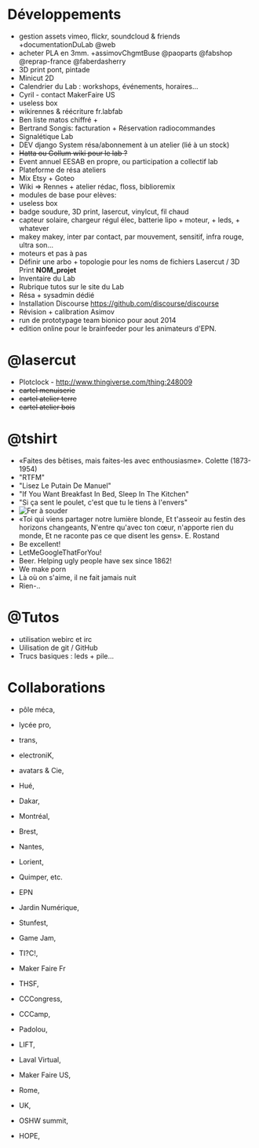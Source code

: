 # Développements
- gestion assets vimeo, flickr, soundcloud & friends +documentationDuLab @web
- acheter PLA en 3mm. +assimovChgmtBuse @paoparts @fabshop @reprap-france @faberdasherry 
- 3D print pont, pintade
- Minicut 2D
- Calendrier du Lab : workshops, événements, horaires...
- Cyril - contact MakerFaire US
- useless box
- wikirennes & réécriture fr.labfab
- Ben liste matos chiffré + 
- Bertrand Songis: facturation + Réservation radiocommandes
- Signalétique Lab
- DEV django System résa/abonnement à un atelier (lié à un stock)
- ~~Hatta ou Gollum wiki pour le lab ?~~
- Event annuel EESAB en propre, ou participation a collectif lab
- Plateforme de résa ateliers
- Mix Etsy + Goteo
- Wiki => Rennes + atelier rédac, floss, biblioremix
- modules de base pour elèves:
- useless box
- badge soudure, 3D print, lasercut, vinylcut, fil chaud
- capteur solaire, chargeur régul élec, batterie lipo + moteur, + leds, + whatever
- makey makey, inter par contact, par mouvement, sensitif, infra rouge, ultra son...
- moteurs et pas à pas
- Définir une arbo + topologie pour les noms de fichiers Lasercut / 3D Print **NOM_projet**
- Inventaire du Lab
- Rubrique tutos sur le site du Lab
- Résa + sysadmin dédié
- Installation Discourse https://github.com/discourse/discourse
- Révision + calibration Asimov
- run de prototypage team bionico pour aout 2014
- edition online pour le brainfeeder pour les animateurs d'EPN.

# @lasercut
- Plotclock - http://www.thingiverse.com/thing:248009
- ~~cartel menuiserie~~
- ~~cartel atelier terre~~
- ~~cartel atelier bois~~

# @tshirt
- «Faites des bêtises, mais faites-les avec enthousiasme». Colette (1873-1954)
- "RTFM"
- "Lisez Le Putain De Manuel"
- "If You Want Breakfast In Bed, Sleep In The Kitchen"
- "Si ça sent le poulet, c'est que tu le tiens à l'envers"
- ![Fer à souder](http://farm7.staticflickr.com/6156/6166670063_d4e1d003a1_b.jpg)
- «Toi qui viens partager notre lumière blonde, Et t'asseoir au festin des horizons changeants, N'entre qu'avec ton cœur, n'apporte rien du monde, Et ne raconte pas ce que disent les gens». E. Rostand
- Be excellent!
- LetMeGoogleThatForYou!
- Beer. Helping ugly people have sex since 1862!
- We make porn
- Là où on s'aime, il ne fait jamais nuit
- Rien-..


# @Tutos

- utilisation webirc et irc
- Uilisation de git / GitHub
- Trucs basiques : leds + pile...


# Collaborations
- pôle méca,
- lycée pro,
- trans,
- electroniK,
- avatars & Cie,
- Hué,
- Dakar,
- Montréal,
- Brest,
- Nantes,
- Lorient,
- Quimper, etc.

- EPN
- Jardin Numérique, 
- Stunfest, 
- Game Jam, 
- TI?C!, 
- Maker Faire Fr
- THSF,
- CCCongress,
- CCCamp,
- Padolou,
- LIFT,
- Laval Virtual,
- Maker Faire US,
- Rome,
- UK,
- OSHW summit,
- HOPE, 

